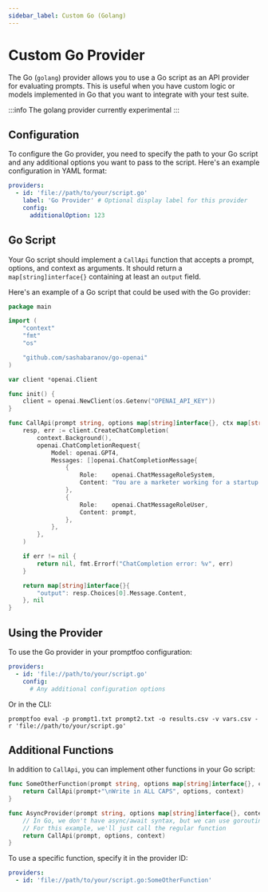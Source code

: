 ```yaml
---
sidebar_label: Custom Go (Golang)
---
```


# Custom Go Provider

The Go (`golang`) provider allows you to use a Go script as an API provider for evaluating prompts. This is useful when you have custom logic or models implemented in Go that you want to integrate with your test suite.

:::info
The golang provider currently experimental
:::

## Configuration

To configure the Go provider, you need to specify the path to your Go script and any additional options you want to pass to the script. Here's an example configuration in YAML format:

```yaml
providers:
  - id: 'file://path/to/your/script.go'
    label: 'Go Provider' # Optional display label for this provider
    config:
      additionalOption: 123
```

## Go Script

Your Go script should implement a `CallApi` function that accepts a prompt, options, and context as arguments. It should return a `map[string]interface{}` containing at least an `output` field.

Here's an example of a Go script that could be used with the Go provider:

```go
package main

import (
    "context"
    "fmt"
    "os"

    "github.com/sashabaranov/go-openai"
)

var client *openai.Client

func init() {
    client = openai.NewClient(os.Getenv("OPENAI_API_KEY"))
}

func CallApi(prompt string, options map[string]interface{}, ctx map[string]interface{}) (map[string]interface{}, error) {
    resp, err := client.CreateChatCompletion(
        context.Background(),
        openai.ChatCompletionRequest{
            Model: openai.GPT4,
            Messages: []openai.ChatCompletionMessage{
                {
                    Role:    openai.ChatMessageRoleSystem,
                    Content: "You are a marketer working for a startup called Acme.",
                },
                {
                    Role:    openai.ChatMessageRoleUser,
                    Content: prompt,
                },
            },
        },
    )

    if err != nil {
        return nil, fmt.Errorf("ChatCompletion error: %v", err)
    }

    return map[string]interface{}{
        "output": resp.Choices[0].Message.Content,
    }, nil
}
```

## Using the Provider

To use the Go provider in your promptfoo configuration:

```yaml
providers:
  - id: 'file://path/to/your/script.go'
    config:
      # Any additional configuration options
```

Or in the CLI:

```
promptfoo eval -p prompt1.txt prompt2.txt -o results.csv -v vars.csv -r 'file://path/to/your/script.go'
```

## Additional Functions

In addition to `CallApi`, you can implement other functions in your Go script:

```go
func SomeOtherFunction(prompt string, options map[string]interface{}, context map[string]interface{}) (map[string]interface{}, error) {
    return CallApi(prompt+"\nWrite in ALL CAPS", options, context)
}

func AsyncProvider(prompt string, options map[string]interface{}, context map[string]interface{}) (map[string]interface{}, error) {
    // In Go, we don't have async/await syntax, but we can use goroutines and channels for concurrency
    // For this example, we'll just call the regular function
    return CallApi(prompt, options, context)
}
```

To use a specific function, specify it in the provider ID:

```yaml
providers:
  - id: 'file://path/to/your/script.go:SomeOtherFunction'
```
